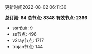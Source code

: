 更新时间2022-08-02 06:11:30

**总订阅: 64**
**总节点: 8348**
**有效节点: 2366**
- ssr节点: 9
- ss节点: 496
- v2ray节点: 1717
- trojan节点: 144
